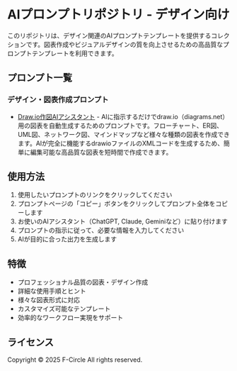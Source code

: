 # AIプロンプトリポジトリ - デザイン向け

このリポジトリは、デザイン関連のAIプロンプトテンプレートを提供するコレクションです。図表作成やビジュアルデザインの質を向上させるための高品質なプロンプトテンプレートを利用できます。

## プロンプト一覧

### デザイン・図表作成プロンプト

- [Draw.io作図AIアシスタント](https://fcircle-biz.github.io/tech_docs/prompt/design/drawio-assistant-html.html) - AIに指示するだけでdraw.io（diagrams.net）用の図表を自動生成するためのプロンプトです。フローチャート、ER図、UML図、ネットワーク図、マインドマップなど様々な種類の図表を作成できます。AIが完全に機能するdrawioファイルのXMLコードを生成するため、簡単に編集可能な高品質な図表を短時間で作成できます。

## 使用方法

1. 使用したいプロンプトのリンクをクリックしてください
2. プロンプトページの「コピー」ボタンをクリックしてプロンプト全体をコピーします
3. お使いのAIアシスタント（ChatGPT, Claude, Geminiなど）に貼り付けます
4. プロンプトの指示に従って、必要な情報を入力してください
5. AIが目的に合った出力を生成します

## 特徴

- プロフェッショナル品質の図表・デザイン作成
- 詳細な使用手順とヒント
- 様々な図表形式に対応
- カスタマイズ可能なテンプレート
- 効率的なワークフロー実現をサポート

## ライセンス

Copyright © 2025 F-Circle All rights reserved.